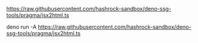 https://raw.githubusercontent.com/hashrock-sandbox/deno-ssg-tools/pragma/jsx2html.ts

deno run -A
https://raw.githubusercontent.com/hashrock-sandbox/deno-ssg-tools/pragma/jsx2html.ts
